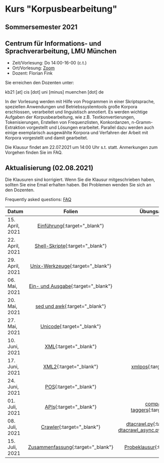 # Kurs "Korpusbearbeitung"
## Sommersemester 2021
## Centrum für Informations- und Sprachverarbeitung, LMU München

 - Zeit/Vorlesung: Do 14:00-16-00 (c.t.)
 - Ort/Vorlesung: [Zoom](https://lmu-munich.zoom.us/j/8366632112?pwd=cWc3ck5ML0t1c0VnUTZ2Zit2aUpFdz09)
 - Dozent: Florian Fink

Sie erreichen den Dozenten unter:

kb21 [at] cis [dot] uni [minus] muenchen [dot] de

In der Vorlesung werden mit Hilfe von Programmen in einer
Skriptsprache, speziellen Anwendungen und Betriebssystemtools große
Korpora erschlossen, verarbeitet und linguistisch annotiert. Es werden
wichtige Aufgaben der Korpusbearbeitung, wie z.B. Textkonvertierungen,
Tokenisierungen, Erstellen von Frequenzlisten, Konkordanzen,
n-Gramm-Extraktion vorgestellt und Lösungen erarbeitet. Parallel dazu
werden auch einige exemplarisch ausgewählte Korpora und Verfahren der
Arbeit mit Korpora vorgestellt und damit gearbeitet.

Die Klausur findet am 22.07.2021 um 14:00 Uhr s.t. statt. Anmerkungen
zum Vorgehen finden Sie im FAQ.

## Aktualisierung (02.08.2021)
Die Klausuren sind korrigiert.  Wenn Sie die Klausur mitgeschrieben
haben, sollten Sie eine Email erhalten haben.  Bei Problemen wenden
Sie sich an den Dozenten.

Frequently asked questions: [FAQ](faq.md)

| Datum | Folien | Übungsaufgaben | Sonstige Materialien |
|-----------------------------|:--------------------------------:|:------:|:-------------------------------------------------------------------|
| 15. April, 2021 | [Einführung](00_einfuehrung.pdf){:target="_blank"} | | [Video](http://cis.lmu.de/~finkf/recordings/zoom/kb21/20210415.mp4){:target="_blank"} |
| 22. April, 2021 | [Shell-Skripte](https://github.com/cis-kb21/cis-kb21.github.io/blob/main/jupyter/01/01_shell_skripte.ipynb){:target="_blank"} | | [Video](http://cis.lmu.de/~finkf/recordings/zoom/kb21/20210422.mp4){:target="_blank"} |
| 29. April, 2021 | [Unix-Werkzeuge](https://github.com/cis-kb21/cis-kb21.github.io/blob/main/jupyter/02/02_werkzeuge.ipynb){:target="_blank"} | | [Video](http://cis.lmu.de/~finkf/recordings/zoom/kb21/20210429.mp4){:target="_blank"} |
| 06. Mai, 2021 | [Ein- und Ausgabe](https://github.com/cis-kb21/cis-kb21.github.io/blob/main/jupyter/03/03_io.ipynb){:target="_blank"} | | [Video](http://cis.lmu.de/~finkf/recordings/zoom/kb21/20210506.mp4){:target="_blank"} |
| 20. Mai, 2021 | [sed und awk](https://github.com/cis-kb21/cis-kb21.github.io/blob/main/jupyter/04/04_sed_awk.ipynb){:target="_blank"} | | [Video](http://cis.lmu.de/~finkf/recordings/zoom/kb21/20210520.mp4){:target="_blank"} |
| 27. Mai, 2021 | [Unicode](https://github.com/cis-kb21/cis-kb21.github.io/blob/main/jupyter/05/05_encoding.ipynb){:target="_blank"} | | [Video](http://cis.lmu.de/~finkf/recordings/zoom/kb21/20210527.mp4){:target="_blank"} |
| 10. Juni, 2021 | [XML](https://github.com/cis-kb21/cis-kb21.github.io/blob/main/jupyter/06/06_xml.ipynb){:target="_blank"} | | [Video](http://cis.lmu.de/~finkf/recordings/zoom/kb21/20210610.mp4){:target="_blank"} |
| 17. Juni, 2021 |[XML2](https://github.com/cis-kb21/cis-kb21.github.io/blob/main/jupyter/07/07_xml.ipynb){:target="_blank"} | [xmlpos](https://github.com/cis-kb21/cis-kb21.github.io/blob/main/jupyter/07/xmlpos.ipynb){:target="_blank"} |  [Video](http://cis.lmu.de/~finkf/recordings/zoom/kb21/20210617.mp4){:target="_blank"} |
| 24. Juni, 2021 |[POS](https://github.com/cis-kb21/cis-kb21.github.io/blob/main/jupyter/08/08_pos_tagging.ipynb){:target="_blank"} || [Video](http://cis.lmu.de/~finkf/recordings/zoom/kb21/20210624.mp4){:target="_blank"} |
| 01. Juli, 2021 |[APIs](https://github.com/cis-kb21/cis-kb21.github.io/blob/main/jupyter/09/09_apis.ipynb){:target="_blank"} | [compare pos taggers](https://github.com/cis-kb21/cis-kb21.github.io/blob/main/jupyter/09/comp_pos_taggers.ipynb){:target="_blank"} | [Video](http://cis.lmu.de/~finkf/recordings/zoom/kb21/20210701.mp4){:target="_blank"} |
| 08. Juli, 2021 |[Crawler](https://github.com/cis-kb21/cis-kb21.github.io/blob/main/jupyter/10/10_async.ipynb){:target="_blank"} | [dtacrawl.py](https://github.com/cis-kb21/cis-kb21.github.io/blob/main/jupyter/10/dtacrawl.ipynb){:target="_blank"} [dtacrawl_async.py](https://github.com/cis-kb21/cis-kb21.github.io/blob/main/jupyter/10/dtacrawl_async.ipynb){:target="_blank"} | [Video](http://cis.lmu.de/~finkf/recordings/zoom/kb21/20210708.mp4){:target="_blank"} |
| 15. Juli, 2021 |[Zusammenfassung](https://github.com/cis-kb21/cis-kb21.github.io/blob/main/11_summary.pdf){:target="_blank"} | [Probeklausur](https://github.com/cis-kb21/cis-kb21.github.io/blob/main/kb21_klausur.pdf){:target="_blank"} | [Video](http://cis.lmu.de/~finkf/recordings/zoom/kb21/20210715.mp4){:target="_blank"} |

